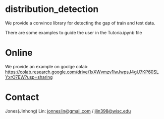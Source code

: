 # distribution_detection
We provide a convince library for detecting the gap of train and test data.

There are some examples to guide the user in the Tutoria.ipynb file

# Online
We provide an example on goolge colab: https://colab.research.google.com/drive/1xXWvmzv1lwJwpsJ4gU7KP60SLYxrO7EW?usp=sharing

# Contact
Jones(Jinhong) Lin: jonneslin@gmail.com / jlin398@wisc.edu

